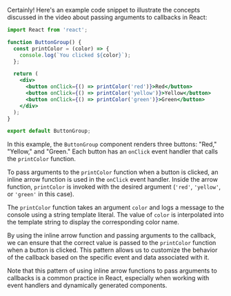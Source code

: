 Certainly! Here's an example code snippet to illustrate the concepts discussed in the video about passing arguments to callbacks in React:

```jsx
import React from 'react';

function ButtonGroup() {
  const printColor = (color) => {
    console.log(`You clicked ${color}`);
  };

  return (
    <div>
      <button onClick={() => printColor('red')}>Red</button>
      <button onClick={() => printColor('yellow')}>Yellow</button>
      <button onClick={() => printColor('green')}>Green</button>
    </div>
  );
}

export default ButtonGroup;
```

In this example, the `ButtonGroup` component renders three buttons: "Red," "Yellow," and "Green." Each button has an `onClick` event handler that calls the `printColor` function.

To pass arguments to the `printColor` function when a button is clicked, an inline arrow function is used in the `onClick` event handler. Inside the arrow function, `printColor` is invoked with the desired argument (`'red'`, `'yellow'`, or `'green'` in this case).

The `printColor` function takes an argument `color` and logs a message to the console using a string template literal. The value of `color` is interpolated into the template string to display the corresponding color name.

By using the inline arrow function and passing arguments to the callback, we can ensure that the correct value is passed to the `printColor` function when a button is clicked. This pattern allows us to customize the behavior of the callback based on the specific event and data associated with it.

Note that this pattern of using inline arrow functions to pass arguments to callbacks is a common practice in React, especially when working with event handlers and dynamically generated components.